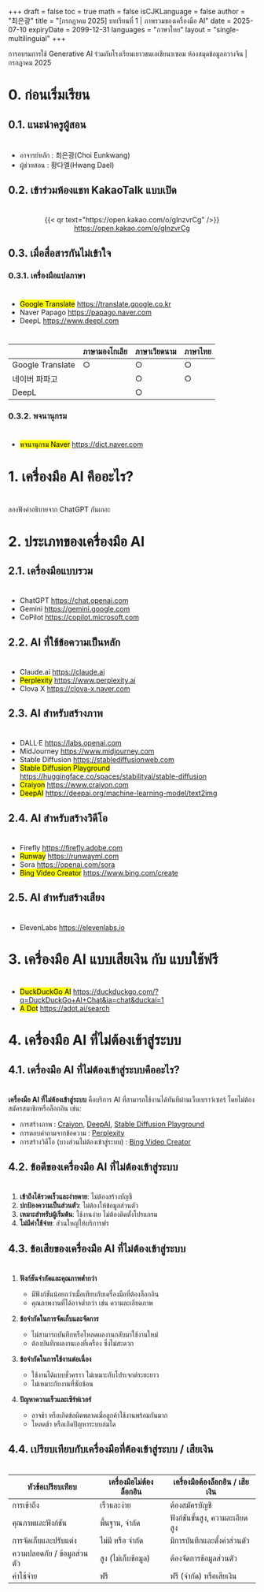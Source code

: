 +++
draft = false
toc = true
math = false
isCJKLanguage = false
author = "최은광"
title = "[กรกฎาคม 2025] บทเรียนที่ 1 | ภาพรวมของเครื่องมือ AI"
date = 2025-07-10
expiryDate = 2099-12-31
languages = "ภาษาไทย"
layout = "single-multilinguial"
+++

การอบรมการใช้ Generative AI ร่วมกับโรงเรียนเยาวชนเอเชียนาเซอม
ห้องสมุดข้อมูลกวางจิน | กรกฎาคม 2025

<!--more--> 

# 0. ก่อนเริ่มเรียน

## 0.1. แนะนำครูผู้สอน

#

- อาจารย์หลัก : 최은광(Choi Eunkwang)
- ผู้ช่วยสอน : 황다엘(Hwang Dael)

## 0.2. เข้าร่วมห้องแชท KakaoTalk แบบเปิด

#

<center>
{{< qr text="https://open.kakao.com/o/gInzvrCg" />}}
<a href="https://open.kakao.com/o/gInzvrCg" target="_blank" rel="noopener noreferrer">https://open.kakao.com/o/gInzvrCg</a>
</center>

## 0.3. เมื่อสื่อสารกันไม่เข้าใจ

### 0.3.1. เครื่องมือแปลภาษา

#

- <mark>Google Translate</mark> https://translate.google.co.kr
- Naver Papago https://papago.naver.com
- DeepL https://www.deepl.com

#

|               	| ภาษามองโกเลีย 	| ภาษาเวียดนาม 	| ภาษาไทย 	|
|---------------	|--------	|----------	|--------	|
| Google Translate     	|    ○   	|     ○    	|    ○   	|
| 네이버 파파고 	|        	|     ○    	|    ○   	|
| DeepL   	|        	|     ○    	|        	|

### 0.3.2. พจนานุกรม

#

- <mark>พจนานุกรม Naver</mark> https://dict.naver.com

# 1. เครื่องมือ AI คืออะไร?

#

ลองฟังคำอธิบายจาก ChatGPT กันเถอะ

# 2. ประเภทของเครื่องมือ AI 

## 2.1. เครื่องมือแบบรวม

#

- ChatGPT https://chat.openai.com
- Gemini https://gemini.google.com
- CoPilot https://copilot.microsoft.com

## 2.2. AI ที่ใช้ข้อความเป็นหลัก

#

- Claude.ai https://claude.ai
- <mark>Perplexity</mark> https://www.perplexity.ai
- Clova X https://clova-x.naver.com

## 2.3. AI สำหรับสร้างภาพ

#

- DALL·E https://labs.openai.com
- MidJourney https://www.midjourney.com
- Stable Diffusion https://stablediffusionweb.com
- <mark>Stable Diffusion Playground</mark> https://huggingface.co/spaces/stabilityai/stable-diffusion
- <mark>Craiyon</mark> https://www.craiyon.com
- <mark>DeepAI</mark> https://deepai.org/machine-learning-model/text2img

## 2.4. AI สำหรับสร้างวิดีโอ

#

- Firefly https://firefly.adobe.com
- <mark>Runway</mark> https://runwayml.com
- Sora https://openai.com/sora
- <mark>Bing Video Creator</mark> https://www.bing.com/create

## 2.5. AI สำหรับสร้างเสียง

#

- ElevenLabs https://elevenlabs.io

# 3. เครื่องมือ AI แบบเสียเงิน กับ แบบใช้ฟรี

#

- <mark>DuckDuckGo AI</mark> https://duckduckgo.com/?q=DuckDuckGo+AI+Chat&ia=chat&duckai=1
- <mark>A Dot</mark> https://adot.ai/search

# 4. เครื่องมือ AI ที่ไม่ต้องเข้าสู่ระบบ

## 4.1. เครื่องมือ AI ที่ไม่ต้องเข้าสู่ระบบคืออะไร?

#

**เครื่องมือ AI ที่ไม่ต้องเข้าสู่ระบบ** คือบริการ AI ที่สามารถใช้งานได้ทันทีผ่านเว็บเบราว์เซอร์ โดยไม่ต้องสมัครสมาชิกหรือล็อกอิน เช่น:

- การสร้างภาพ : [Craiyon](https://www.craiyon.com/), [DeepAI](https://deepai.org/), [Stable Diffusion Playground](https://huggingface.co/spaces/stabilityai/stable-diffusion)
- การตอบคำถามจากข้อความ : [Perplexity](https://www.perplexity.ai/)
- การสร้างวิดีโอ (บางส่วนไม่ต้องเข้าสู่ระบบ) : [Bing Video Creator](https://www.bing.com/create)

## 4.2. ข้อดีของเครื่องมือ AI ที่ไม่ต้องเข้าสู่ระบบ

#

1. **เข้าถึงได้รวดเร็วและง่ายดาย**: ไม่ต้องสร้างบัญชี
2. **ปกป้องความเป็นส่วนตัว**: ไม่ต้องให้ข้อมูลส่วนตัว
3. **เหมาะสำหรับผู้เริ่มต้น**: ใช้งานง่าย ไม่ต้องติดตั้งโปรแกรม
4. **ไม่มีค่าใช้จ่าย**: ส่วนใหญ่ให้บริการฟร  

## 4.3. ข้อเสียของเครื่องมือ AI ที่ไม่ต้องเข้าสู่ระบบ

#

1. **ฟังก์ชันจำกัดและคุณภาพต่ำกว่า**
   * มีฟังก์ชันน้อยกว่าเมื่อเทียบกับเครื่องมือที่ต้องล็อกอิน
   * คุณภาพงานที่ได้อาจต่ำกว่า เช่น ความละเอียดภาพ

1. **ข้อจำกัดในการจัดเก็บและจัดการ**
   * ไม่สามารถบันทึกหรือโหลดผลงานกลับมาใช้งานใหม่
   * ต้องบันทึกผลงานเองที่เครื่อง ซึ่งไม่สะดวก

1. **ข้อจำกัดในการใช้งานต่อเนื่อง**
   * ใช้งานได้แบบชั่วคราว ไม่เหมาะกับโปรเจกต์ระยะยาว
   * ไม่เหมาะกับงานที่ซับซ้อน

1. **ปัญหาความเร็วและเซิร์ฟเวอร์**
   * อาจช้า หรือเกิดข้อผิดพลาดเมื่อลูกค้าใช้งานพร้อมกันมาก
   * โหลดช้า หรือเกิดปัญหาระบบล่มได

## 4.4. เปรียบเทียบกับเครื่องมือที่ต้องเข้าสู่ระบบ / เสียเงิน

#

| หัวข้อเปรียบเทียบ           | เครื่องมือไม่ต้องล็อกอิน | เครื่องมือต้องล็อกอิน / เสียเงิน |
| --------------------------- | ------------------------ | -------------------------------- |
| การเข้าถึง                  | เร็วและง่าย              | ต้องสมัครบัญชี                   |
| คุณภาพและฟังก์ชัน           | พื้นฐาน, จำกัด           | ฟังก์ชันขั้นสูง, ความละเอียดสูง  |
| การจัดเก็บและปรับแต่ง       | ไม่มี หรือ จำกัด         | มีการบันทึกและตั้งค่าส่วนตัว     |
| ความปลอดภัย / ข้อมูลส่วนตัว | สูง (ไม่เก็บข้อมูล)      | ต้องจัดการข้อมูลส่วนตัว          |
| ค่าใช้จ่าย                  | ฟรี                      | ฟรี (จำกัด) หรือเสียเงิน         |
